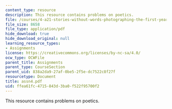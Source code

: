 ```yaml
---
content_type: resource
description: This resource contains problems on poetics.
file: /courses/4-a21-stories-without-words-photographing-the-first-year-fall-2006/ffea61fc4715843d3ba0f522f95700f2_assn4.pdf
file_size: 8658
file_type: application/pdf
hide_download: true
hide_download_original: null
learning_resource_types:
- Assignments
license: https://creativecommons.org/licenses/by-nc-sa/4.0/
ocw_type: OCWFile
parent_title: Assignments
parent_type: CourseSection
parent_uid: 838a2da9-27af-0be5-2f5e-dc7522c8f27f
resourcetype: Document
title: assn4.pdf
uid: ffea61fc-4715-843d-3ba0-f522f95700f2
---
```

This resource contains problems on poetics.